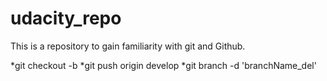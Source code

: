 # udacity_repo
This is a repository to gain familiarity with git and Github.

*git checkout -b 
*git push origin develop
*git branch -d 'branchName_del'
